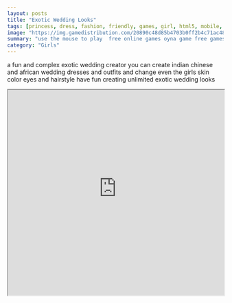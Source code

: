 ```yaml
---
layout: posts
title: "Exotic Wedding Looks"
tags: [princess, dress, fashion, friendly, games, girl, html5, mobile, princess, wedding, free, online, games, oyna, game, free, games, play, play, games]
image: "https://img.gamedistribution.com/20890c48d85b4703b0ff2b4c71ac4858.jpg"
summary: "use the mouse to play  free online games oyna game free games play play games"
category: "Girls"
---
```


a fun and complex exotic wedding creator you can create indian chinese and african wedding dresses and outfits and change even the girls skin color eyes and hairstyle have fun creating unlimited exotic wedding looks

<iframe width="100%" height="480px;" src="https://html5.gamedistribution.com/20890c48d85b4703b0ff2b4c71ac4858/"></iframe>